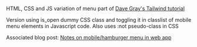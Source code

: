HTML, CSS and JS variation of menu part of [Dave Gray's Tailwind tutorial](https://www.youtube.com/watch?v=lCxcTsOHrjo)

Version using is_open dummy CSS class and toggling it in classlist of mobile menu elements in Javascript code. Also uses :not pseudo-class in CSS

Associated blog post: [Notes on mobile/hamburger menu in web app](https://raviswdev.blogspot.com/2024/06/notes-on-mobilehamburger-menu-in-web-app.html)
